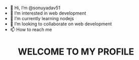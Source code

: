 - 👋 Hi, I’m @sonuyadav51
- 👀 I’m interested in web development
- 🌱 I’m currently learning nodejs
- 💞️ I’m looking to collaborate on web development
- 📫 How to reach me 

<!---
sonuyadav51/sonuyadav51 is a ✨ special ✨ repository because its `README.md` (this file) appears on your GitHub profile.
You can click the Preview link to take a look at your changes.
--->
<h1 style="margin-left:3rem;">WELCOME TO MY PROFILE<h1>
